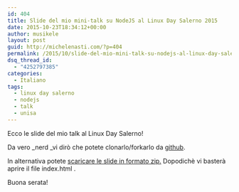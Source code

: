 ```yaml
---
id: 404
title: Slide del mio mini-talk su NodeJS al Linux Day Salerno 2015
date: 2015-10-23T18:34:12+00:00
author: musikele
layout: post
guid: http://michelenasti.com/?p=404
permalink: /2015/10/slide-del-mio-mini-talk-su-nodejs-al-linux-day-salerno-2015/
dsq_thread_id:
  - "4252797385"
categories:
  - Italiano
tags:
  - linux day salerno
  - nodejs
  - talk
  - unisa
---
```

Ecco le slide del mio talk al Linux Day Salerno!

<!-- iframe plugin v.4.3 wordpress.org/plugins/iframe/ -->

Da vero _nerd _vi dirò che potete clonarlo/forkarlo da [github](https://github.com/musikele/nodejs_linux_day_salerno_2015).

In alternativa potete [scaricare le slide in formato zip.](http://michelenasti.com/uploads/2015/10/nodejs_linux_day_salerno_2015.zip) Dopodichè vi basterà aprire il file index.html .

Buona serata!
